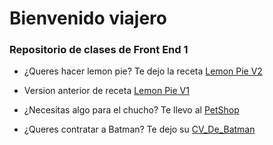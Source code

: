 # Bienvenido viajero
### Repositorio de clases de Front End 1
- ¿Queres hacer lemon pie? Te dejo la receta [Lemon Pie V2](https://emanueljrod.github.io/FrontEnd1/lemonPieV2/index.html)

- Version anterior de receta [Lemon Pie V1](https://emanueljrod.github.io/FrontEnd1/lemonPieV1/index.html)

- ¿Necesitas algo para el chucho? Te llevo al [PetShop](https://emanueljrod.github.io/FrontEnd1/ProyectoPetShop/index.html)

- ¿Queres contratar a Batman? Te dejo su [CV_De_Batman](/CV_Batman/index.html)
